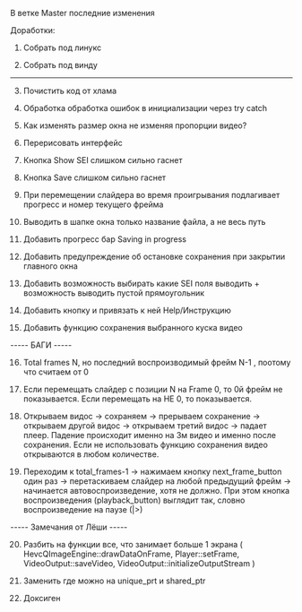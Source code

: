 В ветке  Master последние изменения


Доработки:

1. Собрать под линукс

2. Собрать под винду
--------------------

3. Почистить код от хлама

4. Обработка обработка ошибок в инициализации через try catch

5. Как изменять размер окна не изменяя пропорции видео?

6. Перерисовать интерфейс

7. Кнопка Show SEI слишком сильно гаснет

8. Кнопка Save слишком сильно гаснет

9. При перемещении слайдера во время проигрывания подлагивает прогресс и номер текущего фрейма

10. Выводить в шапке окна только название файла, а не весь путь
    
11. Добавить прогресс бар Saving in progress 

12. Добавить предупреждение об остановке сохранения при закрытии главного окна

13. Добавить возможность выбирать какие SEI поля выводить + возможность выводить пустой прямоугольник 

14. Добавить кнопку и привязать к ней Help/Инструкцию 

15. Добавить функцию сохранения выбранного куска видео

----- БАГИ -----

16. Total frames N, но последний воспроизводимый фрейм N-1 , поотому что считаем от 0

17. Если перемещать слайдер с позиции N на Frame 0, то 0й фрейм не показывается. Если перемещать на НЕ 0, то показывается.

18. Открываем видос -> сохраняем -> прерываем сохранение -> открываем другой видос -> открываем третий видос -> падает плеер. Падение происходит именно на 3м видео и именно после сохранения. Если не использовать функцию сохранения видео открываются в любом количестве.

19. Переходим к total_frames-1 -> нажимаем кнопку next_frame_button один раз -> перетаскиваем слайдер на любой предыдущий фрейм -> начинается автовоспроизведение, хотя не должно. При этом кнопка воспроизведения (playback_button) выглядит так, словно воспроизведение на паузе (|>)

----- Замечания от Лёши -----

20.  Разбить на функции все, что занимает больше 1 экрана ( HevcQImageEngine::drawDataOnFrame, Player::setFrame, VideoOutput::saveVideo, VideoOutput::initializeOutputStream )

21. Заменить где можно на unique_prt и shared_ptr

22. Доксиген
